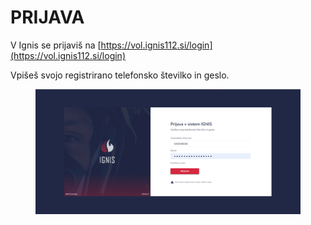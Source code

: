# PRIJAVA

V Ignis se prijaviš na [https://vol.ignis112.si/login](https://vol.ignis112.si/login)

Vpišeš svojo registrirano telefonsko številko in geslo.

<figure><img src="../.gitbook/assets/image (1) (1).png" alt=""><figcaption></figcaption></figure>
